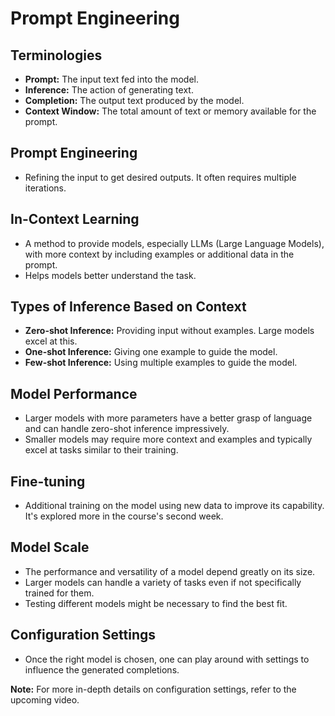 
# Prompt Engineering

## Terminologies
- **Prompt:** The input text fed into the model.
- **Inference:** The action of generating text.
- **Completion:** The output text produced by the model.
- **Context Window:** The total amount of text or memory available for the prompt.

## Prompt Engineering
- Refining the input to get desired outputs. It often requires multiple iterations.

## In-Context Learning
- A method to provide models, especially LLMs (Large Language Models), with more context by including examples or additional data in the prompt.
- Helps models better understand the task.

## Types of Inference Based on Context
- **Zero-shot Inference:** Providing input without examples. Large models excel at this.
- **One-shot Inference:** Giving one example to guide the model.
- **Few-shot Inference:** Using multiple examples to guide the model.

## Model Performance
- Larger models with more parameters have a better grasp of language and can handle zero-shot inference impressively.
- Smaller models may require more context and examples and typically excel at tasks similar to their training.

## Fine-tuning
- Additional training on the model using new data to improve its capability. It's explored more in the course's second week.

## Model Scale
- The performance and versatility of a model depend greatly on its size.
- Larger models can handle a variety of tasks even if not specifically trained for them.
- Testing different models might be necessary to find the best fit.

## Configuration Settings
- Once the right model is chosen, one can play around with settings to influence the generated completions.

**Note:** For more in-depth details on configuration settings, refer to the upcoming video.
